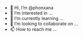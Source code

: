 - 👋 Hi, I’m @phonxana
- 👀 I’m interested in ...
- 🌱 I’m currently learning ...
- 💞️ I’m looking to collaborate on ...
- 📫 How to reach me ...

<!---
phonxana/phonxana is a ✨ special ✨ repository because its `README.md` (this file) appears on your GitHub profile.
You can click the Preview link to take a look at your changes.
--->

